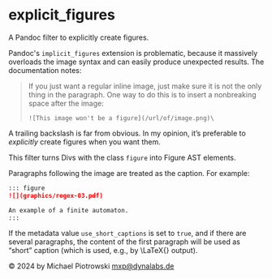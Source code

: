 # explicit_figures

A Pandoc filter to explicitly create figures.

Pandoc's `implicit_figures` extension is problematic, because it massively overloads the image syntax and can easily produce unexpected results.  The documentation notes:

> If you just want a regular inline image, just make sure it is not the only thing in the paragraph.  One way to do this is to insert a nonbreaking space after the image:
>
> `![This image won't be a figure](/url/of/image.png)\`

A trailing backslash is far from obvious.  In my opinion, it’s preferable to _explicitly_ create figures when you want them.

This filter turns Divs with the class `figure` into Figure AST elements.

Paragraphs following the image are treated as the caption.  For example:

``` markdown
::: figure
![](graphics/regex-03.pdf)

An example of a finite automaton.
:::
```

If the metadata value `use_short_captions` is set to `true`, and if there are several paragraphs, the content of the first paragraph will be used as “short” caption (which is used, e.g., by \LaTeX{} output).

© 2024 by Michael Piotrowski <mxp@dynalabs.de>
